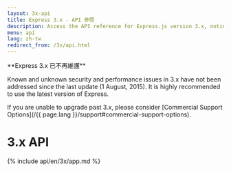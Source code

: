 ```yaml
---
layout: 3x-api
title: Express 3.x - API 參照
description: Access the API reference for Express.js version 3.x, noting that this version is end-of-life and no longer maintained - includes details on modules and methods.
menu: api
lang: zh-tw
redirect_from: /3x/api.html
---
```


<div id="api-doc" markdown="1">

  <div class="doc-box doc-warn" markdown="1">
  **Express 3.x 已不再維護**

Known and unknown security and performance issues in 3.x have not been addressed since the last update (1 August, 2015). It is highly recommended to use the latest version of Express.

If you are unable to upgrade past 3.x, please consider [Commercial Support Options](/{{ page.lang }}/support#commercial-support-options).

  </div>

  <h1>3.x API</h1>

<a id='application' class='h2'></a>
{% include api/en/3x/app.md %}

</div>
